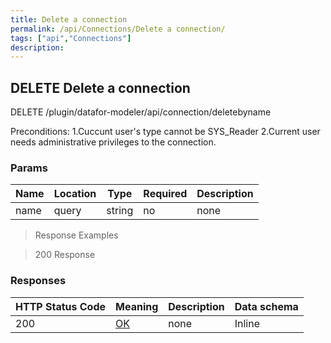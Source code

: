 ```yaml
---
title: Delete a connection
permalink: /api/Connections/Delete a connection/
tags: ["api","Connections"]
description: 
---
```


## DELETE Delete a connection

DELETE /plugin/datafor-modeler/api/connection/deletebyname

Preconditions:
1.Cuccunt user's type cannot be SYS_Reader
2.Current user needs administrative privileges to the connection.

### Params

|Name|Location|Type|Required|Description|
|---|---|---|---|---|
|name|query|string| no |none|

> Response Examples

> 200 Response

### Responses

|HTTP Status Code |Meaning|Description|Data schema|
|---|---|---|---|
|200|[OK](https://tools.ietf.org/html/rfc7231#section-6.3.1)|none|Inline|
